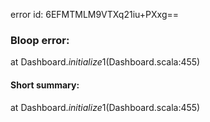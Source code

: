 error id: 6EFMTMLM9VTXq21iu+PXxg==
### Bloop error:

at Dashboard$.initialize$1(Dashboard.scala:455)
#### Short summary: 

at Dashboard$.initialize$1(Dashboard.scala:455)